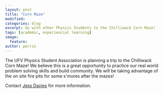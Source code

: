 ```yaml
---
layout: post
title: "Corn Maze"
modified:
categories: blog
excerpt: Go with other Physics Students to the Chilliwack Corn Maze! 
tags: [academic, experiencial learning]
image:
  feature:
author: perrin
---
```


The UFV Physics Student Association is planning a trip to the Chilliwack Corn Maze! We believe this is a great opportunity to practice our real world problem solving skills and build community. We will be taking advantage of the on site fire pits for some s'mores after the mazes!

Contact <a href="vpsocial@ufvpsa.com">Jess Davies</a> for more information.
